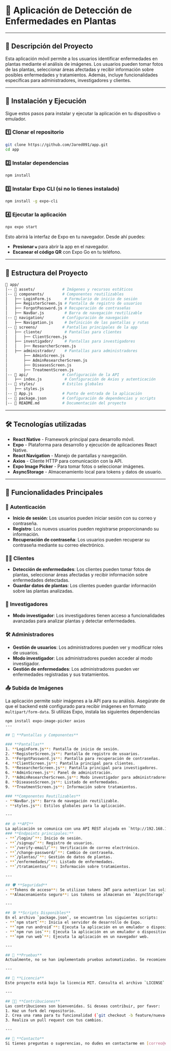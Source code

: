 # 🌱 Aplicación de Detección de Enfermedades en Plantas

---

## 📖 **Descripción del Proyecto**
Esta aplicación móvil permite a los usuarios identificar enfermedades en plantas mediante el análisis de imágenes. Los usuarios pueden tomar fotos de las plantas, seleccionar áreas afectadas y recibir información sobre posibles enfermedades y tratamientos. Además, incluye funcionalidades específicas para administradores, investigadores y clientes.

---

## 📝 **Instalación y Ejecución**
Sigue estos pasos para instalar y ejecutar la aplicación en tu dispositivo o emulador.

### 1️⃣ **Clonar el repositorio**
```sh
git clone https://github.com/Jared091/app.git
cd app
```

### 2️⃣ **Instalar dependencias**
```sh
npm install
```

### 3️⃣ **Instalar Expo CLI (si no lo tienes instalado)**
```sh
npm install -g expo-cli
```

### 4️⃣ **Ejecutar la aplicación**
```sh
npx expo start
```
Esto abrirá la interfaz de Expo en tu navegador. Desde ahí puedes:  
- **Presionar `w`** para abrir la app en el navegador.  
- **Escanear el código QR** con Expo Go en tu teléfono.  

---

## 💁 **Estructura del Proyecto**
```bash
💚 app/
│-- 📂 assets/            # Imágenes y recursos estáticos
│-- 📂 components/        # Componentes reutilizables
│   ├── LoginForm.js      # Formulario de inicio de sesión
│   ├── RegisterScreen.js # Pantalla de registro de usuarios
│   ├── ForgotPassword.js # Recuperación de contraseñas
│   ├── NavBar.js         # Barra de navegación reutilizable
│-- 📂 navigation/        # Configuración de navegación
│   ├── Navigation.js     # Definición de las pantallas y rutas
│-- 📂 screens/           # Pantallas principales de la app
│   ├── cliente/          # Pantallas para clientes
│   │   ├── ClientScreen.js
│   ├── investigador/     # Pantallas para investigadores
│   │   ├── ResearcherScreen.js
│   ├── administrador/    # Pantallas para administradores
│       ├── AdminScreen.js
│       ├── AdminResearcherScreen.js
│       ├── DiseasesScreen.js
│       ├── TreatmentScreen.js
│-- 📂 api/               # Configuración de la API
│   ├── index.js          # Configuración de Axios y autenticación
│-- 📂 styles/            # Estilos globales
│   ├── styles.js
│-- 📄 App.js             # Punto de entrada de la aplicación
│-- 📄 package.json       # Configuración de dependencias y scripts
│-- 📄 README.md          # Documentación del proyecto
```

---

## 🛠 **Tecnologías utilizadas**
- **React Native** - Framework principal para desarrollo móvil.
- **Expo** - Plataforma para desarrollo y ejecución de aplicaciones React Native.
- **React Navigation** - Manejo de pantallas y navegación.
- **Axios** - Cliente HTTP para comunicación con la API.
- **Expo Image Picker** - Para tomar fotos o seleccionar imágenes.
- **AsyncStorage** - Almacenamiento local para tokens y datos de usuario.

---

## 🚀 **Funcionalidades Principales**

### 🔑 **Autenticación**
- **Inicio de sesión**: Los usuarios pueden iniciar sesión con su correo y contraseña.
- **Registro**: Los nuevos usuarios pueden registrarse proporcionando su información.
- **Recuperación de contraseña**: Los usuarios pueden recuperar su contraseña mediante su correo electrónico.

### 🧑‍🌾 **Clientes**
- **Detección de enfermedades**: Los clientes pueden tomar fotos de plantas, seleccionar áreas afectadas y recibir información sobre enfermedades detectadas.
- **Guardar datos de plantas**: Los clientes pueden guardar información sobre las plantas analizadas.

### 🔬 **Investigadores**
- **Modo investigador**: Los investigadores tienen acceso a funcionalidades avanzadas para analizar plantas y detectar enfermedades.

### 🛠 **Administradores**
- **Gestión de usuarios**: Los administradores pueden ver y modificar roles de usuarios.
- **Modo investigador**: Los administradores pueden acceder al modo investigador.
- **Gestión de enfermedades**: Los administradores pueden ver enfermedades registradas y sus tratamientos.

### 📤 **Subida de Imágenes**
La aplicación permite subir imágenes a la API para su análisis. Asegúrate de que el backend esté configurado para recibir imágenes en formato `multipart/form-data`. Si utilizas Expo, instala las siguientes dependencias

```sh
npm install expo-image-picker axios
---

## 📂 **Pantallas y Componentes**

### **Pantallas**
1. **LoginForm.js**: Pantalla de inicio de sesión.
2. **RegisterScreen.js**: Pantalla de registro de usuarios.
3. **ForgotPassword.js**: Pantalla para recuperación de contraseñas.
4. **ClientScreen.js**: Pantalla principal para clientes.
5. **ResearcherScreen.js**: Pantalla principal para investigadores.
6. **AdminScreen.js**: Panel de administración.
7. **AdminResearcherScreen.js**: Modo investigador para administradores.
8. **DiseasesScreen.js**: Listado de enfermedades.
9. **TreatmentScreen.js**: Información sobre tratamientos.

### **Componentes Reutilizables**
- **NavBar.js**: Barra de navegación reutilizable.
- **styles.js**: Estilos globales para la aplicación.

---

## 🌐 **API**
La aplicación se comunica con una API REST alojada en `http://192.168.100.13:8000/api/`.  
### **Endpoints principales:**
- **`/login/`**: Inicio de sesión.
- **`/signup/`**: Registro de usuarios.
- **`/verify-email/`**: Verificación de correo electrónico.
- **`/change-password/`**: Cambio de contraseña.
- **`/plantas/`**: Gestión de datos de plantas.
- **`/enfermedades/`**: Listado de enfermedades.
- **`/tratamientos/`**: Información sobre tratamientos.

---

## 🛡 **Seguridad**
- **Tokens de acceso**: Se utilizan tokens JWT para autenticar las solicitudes.
- **Almacenamiento seguro**: Los tokens se almacenan en `AsyncStorage` y se eliminan al cerrar sesión.

---

## 🛠 **Scripts Disponibles**
En el archivo `package.json`, se encuentran los siguientes scripts:
- **`npm start`**: Inicia el servidor de desarrollo de Expo.
- **`npm run android`**: Ejecuta la aplicación en un emulador o dispositivo Android.
- **`npm run ios`**: Ejecuta la aplicación en un emulador o dispositivo iOS.
- **`npm run web`**: Ejecuta la aplicación en un navegador web.

---

## 🧪 **Pruebas**
Actualmente, no se han implementado pruebas automatizadas. Se recomienda utilizar herramientas como Jest y React Native Testing Library para agregar pruebas unitarias y de integración.

---

## 📄 **Licencia**
Este proyecto está bajo la licencia MIT. Consulta el archivo `LICENSE` para más detalles.

---

## 👨‍💻 **Contribuciones**
Las contribuciones son bienvenidas. Si deseas contribuir, por favor:
1. Haz un fork del repositorio.
2. Crea una rama para tu funcionalidad (`git checkout -b feature/nueva-funcionalidad`).
3. Realiza un pull request con tus cambios.

---

## 📧 **Contacto**
Si tienes preguntas o sugerencias, no dudes en contactarme en [correo@example.com](mailto:correo@example.com).